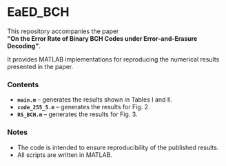 # EaED_BCH

This repository accompanies the paper  
**"On the Error Rate of Binary BCH Codes under Error-and-Erasure Decoding"**.  

It provides MATLAB implementations for reproducing the numerical results presented in the paper.  

### Contents
- **`main.m`** – generates the results shown in Tables I and II.  
- **`code_255_5.m`** – generates the results for Fig. 2.  
- **`RS_BCH.m`** – generates the results for Fig. 3.  

### Notes
- The code is intended to ensure reproducibility of the published results.  
- All scripts are written in MATLAB.  

